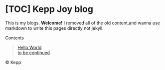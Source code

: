 [TOC]
Kepp Joy blog
============

This is my blogs. __Welcome!__
I removed all of the old content,and wanna use
markdown to write this pages directly not jekyll.
  

Contents  
>[Hello World](http://keepjoy.github.com)  
>[to be continued]()

  
  
&copy; Kepp